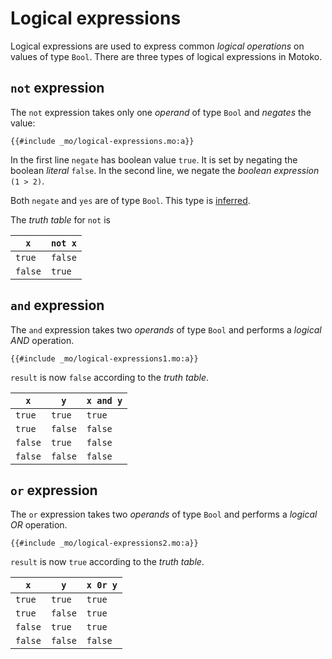 # Logical expressions

Logical expressions are used to express common _logical operations_ on values of type `Bool`. There are three types of logical expressions in Motoko.

## `not` expression

The `not` expression takes only one _operand_ of type `Bool` and _negates_ the value:

```motoko, run
{{#include _mo/logical-expressions.mo:a}}
```

In the first line `negate` has boolean value `true`. It is set by negating the boolean _literal_ `false`. In the second line, we negate the _boolean expression_ `(1 > 2)`.

Both `negate` and `yes` are of type `Bool`. This type is [inferred](/common-programming-concepts/types.html).

The _truth table_ for `not` is

| `x`     | `not x` |
| ------- | ------- |
| `true`  | `false` |
| `false` | `true`  |

## `and` expression

The `and` expression takes two _operands_ of type `Bool` and performs a _logical AND_ operation.

```motoko, run
{{#include _mo/logical-expressions1.mo:a}}
```

`result` is now `false` according to the _truth table_.

| `x`     | `y`     | `x and y` |
| ------- | ------- | --------- |
| `true`  | `true`  | `true`    |
| `true`  | `false` | `false`   |
| `false` | `true`  | `false`   |
| `false` | `false` | `false`   |

## `or` expression

The `or` expression takes two _operands_ of type `Bool` and performs a _logical OR_ operation.

```motoko, run
{{#include _mo/logical-expressions2.mo:a}}
```

`result` is now `true` according to the _truth table_.

| `x`     | `y`     | `x 0r y` |
| ------- | ------- | -------- |
| `true`  | `true`  | `true`   |
| `true`  | `false` | `true`   |
| `false` | `true`  | `true`   |
| `false` | `false` | `false`  |

